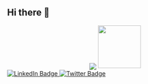 ## Hi there 👋

<!--
**Firdavs222/Firdavs222** is a ✨ _special_ ✨ repository because its `README.md` (this file) appears on your GitHub profile.

Here are some ideas to get you started:

- 🔭 I’m currently working on ...
- 🌱 I’m currently learning ...
- 👯 I’m looking to collaborate on ...
- 🤔 I’m looking for help with ...
- 💬 Ask me about ...
- 📫 How to reach me: ...
- 😄 Pronouns: ...
- ⚡ Fun fact: ...
-->
<div id="header" align="center">
  <img src="<div id="header" align="center">
  <img src="https://i.giphy.com/media/v1.Y2lkPTc5MGI3NjExcmdidW9wdGw4c3FmbWdtMXB1Z2trcHd2NDdheDZmeng5aDRmMTYwayZlcD12MV9pbnRlcm5hbF9naWZfYnlfaWQmY3Q9cw/fvx95jkua5th3YeThr/giphy.gif" width="100"/>
</div>

<div id="badges">
  <a href="www.linkedin.com/in/firdavs-shavqiddinov-581889254">
    <img src="https://img.shields.io/badge/LinkedIn-blue?style=for-the-badge&logo=linkedin&logoColor=white" alt="LinkedIn Badge"/>
  </a>
  <a href="www.x.com/@FShavqiddinov">
    <img src="https://img.shields.io/badge/X-white?style=for-the-badge&logo=X&logoColor=black" alt="Twitter Badge"/>
  </a>
</div>
